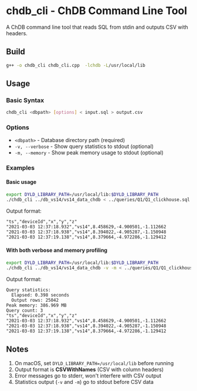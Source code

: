 # chdb_cli - ChDB Command Line Tool

A ChDB command line tool that reads SQL from stdin and outputs CSV with headers.

## Build

```bash
g++ -o chdb_cli chdb_cli.cpp  -lchdb -L/usr/local/lib
```

## Usage

### Basic Syntax

```bash
chdb_cli <dbpath> [options] < input.sql > output.csv
```

### Options

- `<dbpath>` - Database directory path (required)
- `-v, --verbose` - Show query statistics to stdout (optional)
- `-m, --memory` - Show peak memory usage to stdout (optional)

### Examples

#### Basic usage
```bash
export DYLD_LIBRARY_PATH=/usr/local/lib:$DYLD_LIBRARY_PATH
./chdb_cli ../db_vs14/vs14_data_chdb < ../queries/Q1/Q1_clickhouse.sql
```


Output format:
```
"ts","deviceId","x","y","z"
"2021-03-03 12:37:18.932","vs14",8.458629,-4.900501,-1.112662
"2021-03-03 12:37:18.938","vs14",8.394022,-4.905287,-1.150948
"2021-03-03 12:37:19.138","vs14",8.379664,-4.972286,-1.129412
```

#### With both verbose and memory profiling
```bash
export DYLD_LIBRARY_PATH=/usr/local/lib:$DYLD_LIBRARY_PATH
./chdb_cli ../db_vs14/vs14_data_chdb -v -m < ../queries/Q1/Q1_clickhouse.sql
```

Output format:
```
Query statistics:
  Elapsed: 0.398 seconds
  Output rows: 25042
Peak memory: 386.969 MB
Query count: 3
"ts","deviceId","x","y","z"
"2021-03-03 12:37:18.932","vs14",8.458629,-4.900501,-1.112662
"2021-03-03 12:37:18.938","vs14",8.394022,-4.905287,-1.150948
"2021-03-03 12:37:19.138","vs14",8.379664,-4.972286,-1.129412
```


## Notes

1. On macOS, set `DYLD_LIBRARY_PATH=/usr/local/lib` before running
2. Output format is **CSVWithNames** (CSV with column headers)
3. Error messages go to stderr, won't interfere with CSV output
4. Statistics output (`-v` and `-m`) go to stdout before CSV data
